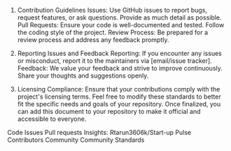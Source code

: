 
1. Contribution Guidelines
Issues: Use GitHub issues to report bugs, request features, or ask questions. Provide as much detail as possible.
Pull Requests: Ensure your code is well-documented and tested. Follow the coding style of the project.
Review Process: Be prepared for a review process and address any feedback promptly.

4. Reporting Issues and Feedback
Reporting: If you encounter any issues or misconduct, report it to the maintainers via [email/issue tracker].
Feedback: We value your feedback and strive to improve continuously. Share your thoughts and suggestions openly.

5. Licensing
Compliance: Ensure that your contributions comply with the project's licensing terms.
Feel free to modify these standards to better fit the specific needs and goals of your repository. Once finalized, you can add this document to your repository to make it official and accessible to everyone.

Code
Issues
Pull requests
Insights: Rtarun3606k/Start-up
Pulse
Contributors
Community
Community Standards
